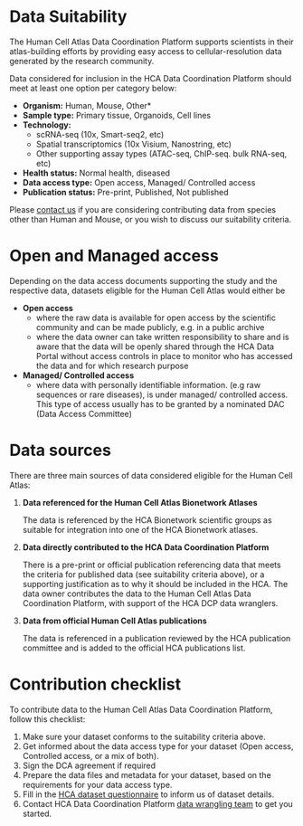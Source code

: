 # Data Suitability
The Human Cell Atlas Data Coordination Platform supports scientists in their atlas-building efforts by providing easy access to cellular-resolution data generated by the research community.

Data considered for inclusion in the HCA Data Coordination Platform should meet at least one option per category below:

* **Organism:** Human, Mouse, Other*
* **Sample type:** Primary tissue, Organoids, Cell lines
* **Technology:**
    * scRNA-seq (10x, Smart-seq2, etc)
    * Spatial transcriptomics (10x Visium, Nanostring, etc)
    * Other supporting assay types (ATAC-seq, ChIP-seq. bulk RNA-seq, etc)
* **Health status:** Normal health, diseased
* **Data access type:** Open access, Managed/ Controlled access
* **Publication status:** Pre-print, Published, Not published

Please [contact us](mailto:wrangler-team@data.humancellatlas.org?subject=Non%20Human%20Contribution%20to%20Human%20Cell%20Atlas) if you are considering contributing data from species other than Human and Mouse, or you wish to discuss our suitability criteria.

# Open and Managed access

Depending on the data access documents supporting the study and the respective data, datasets eligible for the Human Cell Atlas would either be

* **Open access** 
    * where the raw data is available for open access by the scientific community and can be made publicly, e.g. in a public archive
    * where the data owner can take written responsibility to share and is aware that the data will be openly shared through the HCA Data Portal without access controls in place to monitor who has accessed the data and for which research purpose
* **Managed/ Controlled access** 
    * where data with personally identifiable information. (e.g raw sequences or rare diseases), is under managed/ controlled access. This type of access usually has to be granted by a nominated DAC (Data Access Committee)


# Data sources

There are three main sources of data considered eligible for the Human Cell Atlas:

1. **Data referenced for the Human Cell Atlas Bionetwork Atlases**

    The data is referenced by the HCA Bionetwork scientific groups as suitable for integration into one of the HCA Bionetwork atlases.

2. **Data directly contributed to the HCA Data Coordination Platform**

    There is a pre-print or official publication referencing data that meets the criteria for published data (see suitability criteria above), or a supporting justification as to why it should be included in the HCA.
    The data owner contributes the data to the Human Cell Atlas Data Coordination Platform, with support of the HCA DCP data wranglers.

3. **Data from official Human Cell Atlas publications**

    The data is referenced in a publication reviewed by the HCA publication committee and is added to the official HCA publications list.

# Contribution checklist

To contribute data to the Human Cell Atlas Data Coordination Platform, follow this checklist:

1. Make sure your dataset conforms to the suitability criteria above.
2. Get informed about the data access type for your dataset (Open access, Controlled access, or a mix of both).
3. Sign the DCA agreement if required
4. Prepare the data files and metadata for your dataset, based on the requirements for your data access type.
5. Fill in the [HCA dataset questionnaire](https://docs.google.com/forms/d/e/1FAIpQLSdjPk2Z6xYozds53ycvXo57PvFsyqOF6XMpSWCVNTpQYalZzQ/viewform) to inform us of dataset details.
6. Contact HCA Data Coordination Platform [data wrangling team](mailto:wrangler-team@data.humancellatlas.org?subject=get%20started%20with%20data%20contribution) to get you started.




